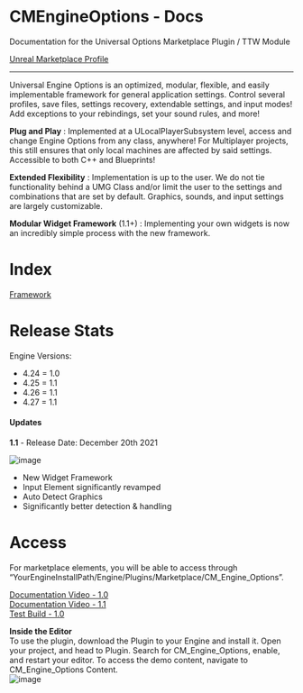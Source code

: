 # CMEngineOptions - Docs
Documentation for the Universal Options Marketplace Plugin / TTW Module   

[Unreal Marketplace Profile](https://www.unrealengine.com/marketplace/en-US/profile/M+Funderburk) 

***

Universal Engine Options is an optimized, modular, flexible, and easily implementable framework for general application settings. Control several profiles, save files, settings recovery, extendable settings, and input modes! Add exceptions to your rebindings, set your sound rules, and more!   

**Plug and Play** : Implemented at a ULocalPlayerSubsystem level, access and change Engine Options from any class, anywhere! For Multiplayer projects, this still ensures that only local machines are affected by said settings. Accessible to both C++ and Blueprints!  

**Extended Flexibility** : Implementation is up to the user. We do not tie functionality behind a UMG Class and/or limit the user to the settings and combinations that are set by default. Graphics, sounds, and input settings are largely customizable.    

**Modular Widget Framework** (1.1+) : Implementing your own widgets is now an incredibly simple process with the new framework.  



# Index 

[Framework](https://github.com/FunderburkM/CMEngineOptionsDocs/blob/main/Framework.md)



# Release Stats   
Engine Versions:  
- 4.24 = 1.0
- 4.25 = 1.1
- 4.26 = 1.1
- 4.27 = 1.1

#### Updates

**1.1** - Release Date: December 20th 2021

![image](https://user-images.githubusercontent.com/28312571/147304497-8ed31b91-022e-4602-86bd-8accc6abe042.png)

- New Widget Framework
- Input Element significantly revamped
- Auto Detect Graphics 
- Significantly better detection & handling



# Access  

For marketplace elements, you will be able to access through “YourEngineInstallPath/Engine/Plugins/Marketplace/CM_Engine_Options”.   
   
[Documentation Video - 1.0](https://youtu.be/-e1E1KV_mTw)  
[Documentation Video - 1.1](https://youtu.be/ibudswpE9o0)  
[Test Build - 1.0](https://drive.google.com/file/d/16SRHBlQJdJcamcISwTUcFHT6MKPjcV56/view?usp=sharing)   


**Inside the Editor**  
To use the plugin, download the Plugin to your Engine and install it. Open your project, and head to Plugin. Search for CM_Engine_Options, enable, and restart your editor. To access the demo content, navigate to CM_Engine_Options Content.   
![image](https://user-images.githubusercontent.com/28312571/147303926-6881ab50-7c0b-4f32-8464-746842265b8f.png)
